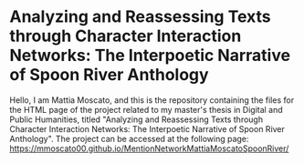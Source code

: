 # Analyzing and Reassessing Texts through Character Interaction Networks: The Interpoetic Narrative of Spoon River Anthology
Hello, I am Mattia Moscato, and this is the repository containing the files for the HTML page of the project related to my master's thesis in Digital and Public Humanities, 
titled "Analyzing and Reassessing Texts through Character Interaction Networks: The Interpoetic Narrative of Spoon River Anthology". 
The project can be accessed at the following page: https://mmoscato00.github.io/MentionNetworkMattiaMoscatoSpoonRiver/
